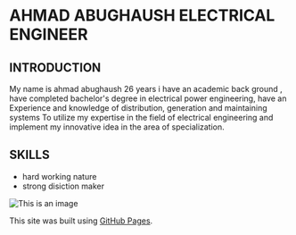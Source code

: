 # AHMAD ABUGHAUSH  ELECTRICAL ENGINEER 

## INTRODUCTION
My name is ahmad abughaush 26 years i have an academic back ground , have completed bachelor's degree in electrical power engineering,
 have an Experience and knowledge of distribution,
generation and maintaining systems To utilize
my expertise in the field of electrical
engineering and implement my innovative idea in the area of specialization.

## SKILLS 
+  hard working nature
+ strong disiction maker 

![This is an image]([https://myoctocat.com/assets/images/base-octocat.svg](https://depositphotos.com/34299535/stock-photo-worker-portrait.html))

This site was built using [GitHub Pages](https://pages.github.com/).



